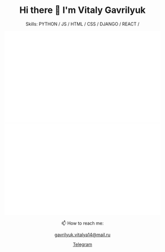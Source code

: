 <h1 align='center'>
  Hi there 👋 I'm Vitaly Gavrilyuk
</h1>

<p align='center'>
  Skills: PYTHON / JS / HTML / CSS / DJANGO / REACT /
</p>

<p align='center'>
<img src="https://github.com/oimatewtfff/github-stats/blob/master/generated/overview.svg">
<img src="https://github.com/oimatewtfff/github-stats/blob/master/generated/languages.svg">
</p>

<p align='center'>
  📫 How to reach me: 
</p>

<p align='center'>
<a href='mailto:gavrilyuk.vitalya14@mail.ru'>gavrilyuk.vitalya14@mail.ru</a>
</p>

<p align='center'>
<a href='https://t.me/oimatewtf'>Telegram</a>
</p>
